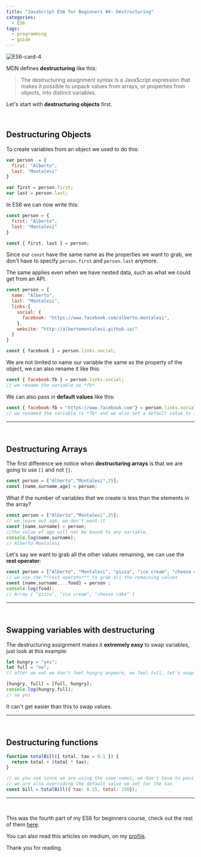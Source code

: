 ```yaml
---
title: "JavaScript ES6 for Beginners #4: Destructuring"
categories:
  - ES6
tags:
  - programming
  - guide
---
```



![ES6-card-4](https://albertomontalesi.github.io/assets/images/ES6/ES6-card-4.jpg)

MDN defines **destructuring** like this:


> The destructuring assignment syntax is a JavaScript expression that makes it possible to unpack values from arrays, or properties from objects, into distinct variables.

Let's start with **destructuring objects** first.


&nbsp;

## Destructuring Objects

To create variables from an object we used to do this:

```js
var person  = {
  first: "Alberto",
  last: "Montalesi"
}

var first = person.first;
var last = person.last;
```

In ES6 we can now write this:

```js
const person = {
  first: "Alberto",
  last: "Montalesi"
}

const { first, last } = person;
``` 

Since our `const` have the same name as the properties we want to grab, we don't have to specify `person.first` and `person.last` anymore.

The same applies even when we have nested data, such as what we could get from an API.

```js
const person = {
  name: "Alberto",
  last: "Montalesi",
  links:{
    social: {
      facebook: "https://www.facebook.com/alberto.montalesi",
    },
    website: "http://albertomontalesi.github.io/"
  }
}

const { facebook } = person.links.social;
```

We are not limited to name our variable the same as the property of the object, we can also rename it like this:


```js
const { facebook:fb } = person.links.social;
// we rename the variable as *fb*
```

We can also pass in **default values** like this:

```js
const { facebook:fb = "https://www.facebook.com"} = person.links.social;
// we renamed the variable to *fb* and we also set a default value to it
```


---
&nbsp;


## Destructuring Arrays

The first difference we notice when **destructuring arrays** is that we are going to use `[]` and not `{}`.

```js
const person = ["Alberto","Montalesi",25];
const [name,surname,age] = person;
```

What if the number of variables that we create is less than the elements in the array?

```js
const person = ["Alberto","Montalesi",25];
// we leave out age, we don't want it
const [name,surname] = person;
//the value of age will not be bound to any variable.
console.log(name,surname);
// Alberto Montalesi
```

Let's say we want to grab all the other values remaining, we can use the **rest operator**:


```js
const person = ["Alberto", "Montalesi", "pizza", "ice cream", "cheese cake"];
// we use the **rest operator** to grab all the remaining values
const [name,surname,...food] = person ;
console.log(food);
// Array [ "pizza", "ice cream", "cheese cake" ]
```

---
&nbsp;

## Swapping variables with destructuring

The destructuring assignment makes it **extremely easy** to swap variables, just look at this example:


```js
let hungry = "yes";
let full = "no";
// after we eat we don't feel hungry anymore, we feel full, let's swap the values

[hungry, full] = [full, hungry];
console.log(hungry,full);
// no yes
```

It can't get easier than this to swap values.


---

&nbsp;

## Destructuring functions

```js
function totalBill({ total, tax = 0.1 }) {
  return total + (total * tax);
}

// as you see since we are using the same names, we don't have to pass the arguments in the same order as when we declared the function
// we are also overriding the default value we set for the tax
const bill = totalBill({ tax: 0.15, total: 150});
```



---

&nbsp;

This was the fourth part of my ES6 for beginners course, check out the rest of them [here](https://albertomontalesi.github.io/courses/es6).

You can also read this articles on medium, on my [profile](https://medium.com/@labby92).

Thank you for reading.